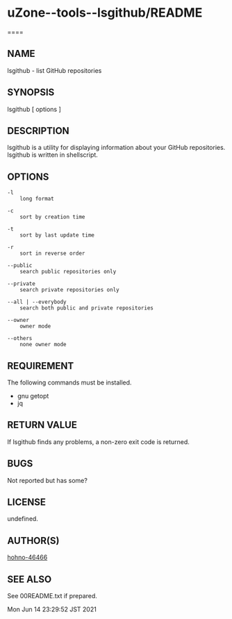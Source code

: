 # uZone--tools--lsgithub/README

====

## NAME

lsgithub - list GitHub repositories

## SYNOPSIS

lsgithub [ options ]

## DESCRIPTION

lsgithub is a utility for displaying information about your GitHub repositories.
lsgithub is written in shellscript.

## OPTIONS

	-l
		long format
	
	-c
		sort by creation time
	
	-t
		sort by last update time
	
	-r
		sort in reverse order
	
	--public
		search public repositories only
	
	--private
		search private repositories only
	
	--all | --everybody
		search both public and private repositories
	
	--owner
		owner mode
	
	--others
		none owner mode

## REQUIREMENT

The following commands must be installed.

* gnu getopt
* jq

## RETURN VALUE

 If lsgithub finds any problems, a non-zero exit code is returned.
 
## BUGS

Not reported but has some?

## LICENSE

undefined.

## AUTHOR(S)

[hohno-46466](https://github.com/hohno-46466)

## SEE ALSO

See 00README.txt if prepared.

Mon Jun 14 23:29:52 JST 2021

